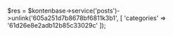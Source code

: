 $res = $kontenbase->service('posts')->unlink('605a251d7b8678bf6811k3b1', [
	'categories' => '61d26e8e2adb12b85c33029c'
]);